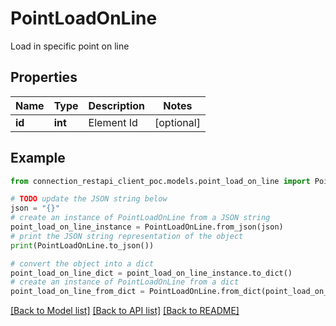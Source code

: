 # PointLoadOnLine

Load in specific point on line

## Properties

Name | Type | Description | Notes
------------ | ------------- | ------------- | -------------
**id** | **int** | Element Id | [optional] 

## Example

```python
from connection_restapi_client_poc.models.point_load_on_line import PointLoadOnLine

# TODO update the JSON string below
json = "{}"
# create an instance of PointLoadOnLine from a JSON string
point_load_on_line_instance = PointLoadOnLine.from_json(json)
# print the JSON string representation of the object
print(PointLoadOnLine.to_json())

# convert the object into a dict
point_load_on_line_dict = point_load_on_line_instance.to_dict()
# create an instance of PointLoadOnLine from a dict
point_load_on_line_from_dict = PointLoadOnLine.from_dict(point_load_on_line_dict)
```
[[Back to Model list]](../README.md#documentation-for-models) [[Back to API list]](../README.md#documentation-for-api-endpoints) [[Back to README]](../README.md)


